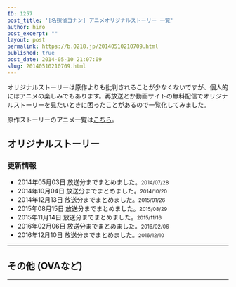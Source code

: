 ```yaml
---
ID: 1257
post_title: '[名探偵コナン] アニメオリジナルストーリー 一覧'
author: hiro
post_excerpt: ""
layout: post
permalink: https://b.0218.jp/20140510210709.html
published: true
post_date: 2014-05-10 21:07:09
slug: 20140510210709.html
---
```

オリジナルストーリーは原作よりも批判されることが少なくないですが、個人的にはアニメの楽しみでもあります。再放送とか動画サイトの無料配信でオリジナルストーリーを見たいときに困ったことがあるので一覧化してみました。

原作ストーリーのアニメ一覧は[こちら](https://b.0218.jp/20161224000149.html)。
<!--more-->
<h2>オリジナルストーリー</h2>
<div id="orgAnimeTable"></div>
<h3>更新情報</h3>
<ul>
 <li>2014年05月03日 放送分までまとめました。<small>2014/07/28</small></li>
 <li>2014年10月04日 放送分までまとめました。<small>2014/10/20</small></li>
 <li>2014年12月13日 放送分までまとめました。<small>2015/01/26</small></li>
 <li>2015年08月15日 放送分までまとめました。<small>2015/08/29</small></li>
 <li>2015年11月14日 放送分までまとめました。<small>2015/11/16</small></li>
 <li>2016年02月06日 放送分までまとめました。<small>2016/02/06</small></li> 
 <li>2016年12月10日 放送分までまとめました。<small>2016/12/10</small></li>
</ul>

<hr>

<h2>その他 (OVAなど)</h2>
<div id="etcAnimeTable"></div>

<hr>